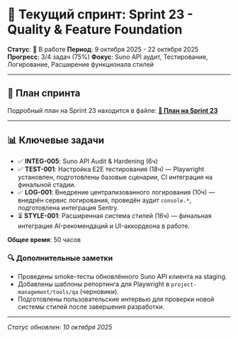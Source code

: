# 🚀 Текущий спринт: Sprint 23 - Quality & Feature Foundation

**Статус**: 🔄 В работе
**Период**: 9 октября 2025 - 22 октября 2025
**Прогресс**: 3/4 задач (75%)
**Фокус**: Suno API аудит, Тестирование, Логирование, Расширение функционала стилей

---

## 🎯 План спринта

Подробный план на Sprint 23 находится в файле:
[**📝 План на Sprint 23**](sprint-23-plan.md)

---

## 📊 Ключевые задачи

- ✅ **INTEG-005**: Suno API Audit & Hardening (6ч)
- ✅ **TEST-001**: Настройка E2E тестирования (18ч) — Playwright установлен, подготовлены базовые сценарии, CI интеграция на финальной стадии.
- ✅ **LOG-001**: Внедрение централизованного логирования (10ч) — внедрён сервис логирования, проведён аудит `console.*`, подготовлена интеграция Sentry.
- ⏳ **STYLE-001**: Расширенная система стилей (16ч) — финальная интеграция AI-рекомендаций и UI-аккордеона в работе.

**Общее время**: 50 часов

### 🔍 Дополнительные заметки

- Проведены smoke-тесты обновлённого Suno API клиента на staging.
- Добавлены шаблоны репортинга для Playwright в `project-management/tools/qa` (черновики).
- Подготовлены пользовательские интервью для проверки новой системы стилей после завершения разработки.

---

*Статус обновлен: 10 октября 2025*